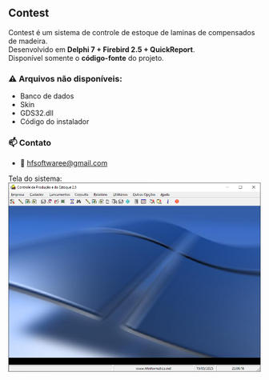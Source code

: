 ## Contest

Contest é um sistema de controle de estoque de laminas de compensados de madeira.  
Desenvolvido em **Delphi 7 + Firebird 2.5 + QuickReport**.  
Disponível somente o **código-fonte** do projeto.

### ⚠️ Arquivos **não** disponíveis:
- Banco de dados  
- Skin  
- GDS32.dll  
- Código do instalador

### 📫 Contato
- 📧 hfsoftwaree@gmail.com


Tela do sistema:<br>
![Tela do Sistema](Principal.png)<br><br>
